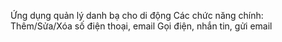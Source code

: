 Ứng dụng quản lý danh bạ cho di động
Các chức năng chính:
Thêm/Sửa/Xóa số điện thoại, email
Gọi điện, nhắn tin, gửi email
